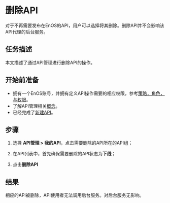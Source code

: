 # 删除API

对于不再需要发布在EnOS的API，用户可以选择将其删除。删除API并不会影响该API代理的后台服务。

## 任务描述

本文描述了通过API管理进行删除API的操作。

## 开始前准备

- 拥有一个EnOS账号，并拥有定义API操作需要的相应权限，参考[策略，角色，与权限](/docs/iam/zh_CN/latest/access_policy)。
- 了解API管理相关[概念](api_management_concepts)。
- 已经完成了[新建API](creating_api)。

## 步骤

1. 选择 **API管理 > 我的API**，点击需要删除的API所在的API组；

2. 在API列表中，首先确保需要删除的API状态为**下线**；

3. 点击**删除API**

## 结果

相应的API被删除，API使用者无法调用后台服务。对后台服务无影响。
